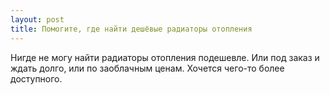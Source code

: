 ```yaml
---
layout: post 
title: Помогите, где найти дешёвые радиаторы отопления 
--- 
```

Нигде не могу найти радиаторы отопления подешевле. Или под заказ и ждать долго, или по заоблачным ценам. Хочется чего-то более доступного.
